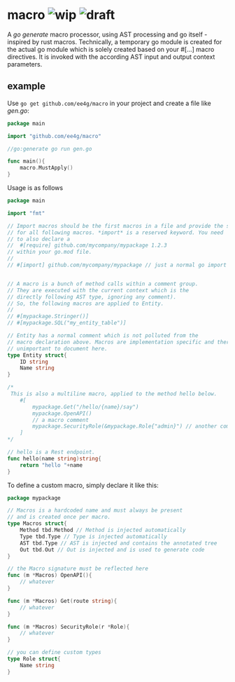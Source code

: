 # macro ![wip](https://img.shields.io/badge/-work%20in%20progress-red) ![draft](https://img.shields.io/badge/-draft-red)
A *go generate* macro processor, using AST processing and go itself - inspired by rust macros.
Technically, a temporary go module is created for the actual go module which is solely
created based on your #[...] macro directives. It is invoked with the according AST
input and output context parameters.

## example

Use `go get github.com/ee4g/macro` in your project and create a file like *gen.go*:
```go
package main

import "github.com/ee4g/macro"

//go:generate go run gen.go

func main(){
    macro.MustApply()
}
```

Usage is as follows
```go
package main

import "fmt"

// Import macros should be the first macros in a file and provide the scope
// for all following macros. *import* is a reserved keyword. You need
// to also declare a
//  #[require] github.com/mycompany/mypackage 1.2.3
// within your go.mod file.
//
// #[import] github.com/mycompany/mypackage // just a normal go import


// A macro is a bunch of method calls within a comment group.
// They are executed with the current context which is the 
// directly following AST type, ignoring any comment).
// So, the following macros are applied to Entity.
//
// #[mypackage.Stringer()]
// #[mypackage.SQL("my_entity_table")]

// Entity has a normal comment which is not polluted from the 
// macro declaration above. Macros are implementation specific and therefore
// unimportant to document here.
type Entity struct{
    ID string
    Name string
}

/*
 This is also a multiline macro, applied to the method hello below.
    #[
        mypackage.Get("/hello/{name}/say")
        mypackage.OpenAPI()
        // a macro comment
        mypackage.SecurityRole(&mypackage.Role{"admin}") // another comment
    ]
*/

// hello is a Rest endpoint.
func hello(name string)string{
    return "hello "+name
}
```

To define a custom macro, simply declare it like this:
```go
package mypackage

// Macros is a hardcoded name and must always be present
// and is created once per macro.
type Macros struct{
    Method tbd.Method // Method is injected automatically
    Type tbd.Type // Type is injected automatically
    AST tbd.Type // AST is injected and contains the annotated tree
    Out tbd.Out // Out is injected and is used to generate code
}

// the Macro signature must be reflected here
func (m *Macros) OpenAPI(){
    // whatever
}

func (m *Macros) Get(route string){
    // whatever
}

func (m *Macros) SecurityRole(r *Role){
    // whatever
}

// you can define custom types
type Role struct{
    Name string
}
```
